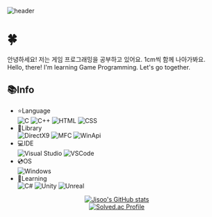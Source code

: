![header](https://capsule-render.vercel.app/api?type=slice&color=BBD0E9&height=300&section=header&text=Jisoo%20Yu&desc=Hello,%20World!&fontSize=90&rotate=19&animation=fadeIn&descAlign=80&fontAlign=70&fontAlignY=35&fontColor=383e45&stroke=f8fafc&strokeWidth=2)

# 🍀
안녕하세요! 저는 게임 프로그래밍을 공부하고 있어요. 1cm씩 함께 나아가봐요.  
Hello, there! I'm learning Game Programming. Let's go together. 

## 📚Info

- ⭐Language   
    ![C](https://img.shields.io/badge/C-A8B9CC?style=for-the-badge&logo=C&logoColor=white) ![C++](https://img.shields.io/badge/C++-00599C?style=for-the-badge&logo=C%2B%2B&logoColor=white) ![HTML](https://img.shields.io/badge/HTML-E34F26?style=for-the-badge&logo=C%2B%2B&logoColor=white) ![CSS](https://img.shields.io/badge/CSS-1572B6?style=for-the-badge&logo=CSS3&logoColor=white)  
- 📁Library  
    ![DirectX9](https://img.shields.io/badge/DirectX9-a18cd1?style=for-the-badge) ![MFC](https://img.shields.io/badge/MFC-ff867a?style=for-the-badge) ![WinApi](https://img.shields.io/badge/WinApi-cf556c?style=for-the-badge)  
- 💻IDE  
    ![Visual Studio](https://img.shields.io/badge/Visual%20Studio-5C2D91?style=for-the-badge&logo=VisualStudio&logoColor=white) ![VSCode](https://img.shields.io/badge/VSCode-007ACC?style=for-the-badge&logo=VisualStudioCode&logoColor=white)  
- 💿OS  
    ![Windows](https://img.shields.io/badge/Windows-0078D6?style=for-the-badge&logo=Windows&logoColor=white)  
- 🌱Learning  
    ![C#](https://img.shields.io/badge/C%23-239120?style=for-the-badge&logo=CSharp&logoColor=white) ![Unity](https://img.shields.io/badge/Unity-30cfd0?style=for-the-badge&logo=UnrealEngine&logoColor=white) ![Unreal](https://img.shields.io/badge/Unreal-330867?style=for-the-badge&logo=UnrealEngine&logoColor=white)   
    
<div align = "center">
    
[![Jisoo's GitHub stats](https://github-readme-stats.vercel.app/api?username=BlueKongCode0158&count_private=true&show_icons=true&theme=codeSTACKr#gh-light-mode-only)](https://github.com/BlueKongCode0158)  
[![Solved.ac Profile](http://mazassumnida.wtf/api/v2/generate_badge?boj=bluebean920)](https://solved.ac/bluebean920/)
    
</div>
<!--
**BlueKongCode0158/BlueKongCode0158** is a ✨ _special_ ✨ repository because its `README.md` (this file) appears on your GitHub profile.

Here are some ideas to get you started:

- 🔭 I’m currently working on ...
- 🌱 I’m currently learning ...
- 👯 I’m looking to collaborate on ...
- 🤔 I’m looking for help with ...
- 💬 Ask me about ...
- 📫 How to reach me: ...
- 😄 Pronouns: ...
- ⚡ Fun fact: ...
-->

